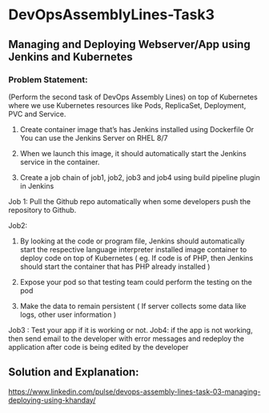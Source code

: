 # DevOpsAssemblyLines-Task3

## Managing and Deploying Webserver/App using Jenkins and Kubernetes

### Problem Statement:
(Perform the second task of DevOps Assembly Lines) on top of Kubernetes where we use Kubernetes resources like Pods, ReplicaSet, Deployment, PVC and Service.

1. Create container image that’s has Jenkins installed using Dockerfile Or You can use the Jenkins Server on RHEL 8/7

2. When we launch this image, it should automatically start the Jenkins service in the container.

3. Create a job chain of job1, job2, job3 and job4 using build pipeline plugin in Jenkins 

 Job 1: Pull the Github repo automatically when some developers push the repository to Github.

 Job2: 
   1. By looking at the code or program file, Jenkins should automatically start the respective language interpreter installed image container to deploy code on top of Kubernetes      (   eg. If code is of PHP, then Jenkins should start the container that has PHP already installed )

   2. Expose your pod so that testing team could perform the testing on the pod

   3. Make the data to remain persistent ( If server collects some data like logs, other user information )

Job3 : Test your app if it is working or not.
Job4: if the app is not working, then send email to the developer with error messages and redeploy the application after code is being edited by the developer

## Solution and Explanation:
https://www.linkedin.com/pulse/devops-assembly-lines-task-03-managing-deploying-using-khanday/
